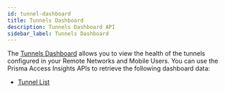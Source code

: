 ```yaml
---
id: tunnel-dashboard
title: Tunnels Dashboard
description: Tunnels Dashboard API
sidebar_label: Tunnels Dashboard
---
```


The [Tunnels Dashboard](https://docs.paloaltonetworks.com/prisma/prisma-access/prisma-access-insights/insights/tunnels-dashboard)
allows you to view the health of the tunnels configured in your Remote Networks and Mobile Users. You can use the Prisma Access Insights
APIs to retrieve the following dashboard data:

- [Tunnel List](/access/docs/insights/examples/tunnels-dashboard/tunnel_list)
